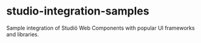 # studio-integration-samples
Sample integration of Studiö Web Components with popular UI frameworks and libraries.
